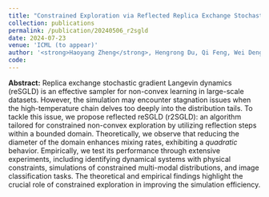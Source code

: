 ```yaml
---
title: "Constrained Exploration via Reflected Replica Exchange Stochastic Gradient Langevin Dynamics"
collection: publications
permalink: /publication/20240506_r2sgld
date: 2024-07-23
venue: 'ICML (to appear)'
author: '<strong>Haoyang Zheng</strong>, Hengrong Du, Qi Feng, Wei Deng, Guang Lin'
code:
---
```


<!-- links: '[[link]](https://arxiv.org/abs/2401.11665) [[code]](https://github.com/haoyangzheng1996/ts_ulmc)' -->

<strong>Abstract:</strong>
Replica exchange stochastic gradient Langevin dynamics (reSGLD) is an effective sampler for non-convex learning in large-scale datasets. However, the simulation may encounter stagnation issues when the high-temperature chain delves too deeply into the distribution tails. To tackle this issue, we propose reflected reSGLD (r2SGLD): an algorithm tailored for constrained non-convex exploration by utilizing reflection steps within a bounded domain. Theoretically, we observe that reducing the diameter of the domain enhances mixing rates, exhibiting a <em>quadratic</em> behavior. Empirically, we test its performance through extensive experiments, including identifying dynamical systems with physical constraints, simulations of constrained multi-modal distributions, and image classification tasks. The theoretical and empirical findings highlight the crucial role of constrained exploration in improving the simulation efficiency.
